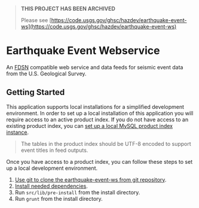 > **THIS PROJECT HAS BEEN ARCHIVED**
>
> Please see [https://code.usgs.gov/ghsc/hazdev/earthquake-event-ws](https://code.usgs.gov/ghsc/hazdev/earthquake-event-ws)

# Earthquake Event Webservice

An [FDSN](https://www.fdsn.org/webservices/FDSN-WS-Specifications-1.1.pdf)
compatible web service and data feeds for seismic event data from the U.S.
Geological Survey.

## Getting Started

This application supports local installations for a simplified development
environment. In order to set up a local installation of this application you
will require access to an active product index. If you do not have access to an
existing product index, you can
[set up a local MySQL product index instance](https://ehppdl1.cr.usgs.gov/).

> The tables in the product index should be UTF-8 encoded to support event
> titles in feed outputs.

Once you have access to a product index, you can follow these steps to set up
a local development environment.

1. [Use git to clone the earthquake-event-ws from git repository](docs/git.md).
2. [Install needed dependencies](docs/deps.md).
3. Run `src/lib/pre-install` from the install directory.
4. Run `grunt` from the install directory.
